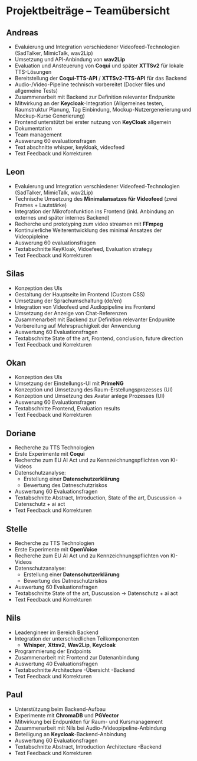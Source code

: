 # Projektbeiträge – Teamübersicht

## Andreas
- Evaluierung und Integration verschiedener Videofeed-Technologien (SadTalker, MimicTalk, wav2Lip)
- Umsetzung und API-Anbindung von **wav2Lip**
- Evaluation und Ansteuerung von **Coqui** und später **XTTSv2** für lokale TTS-Lösungen
- Bereitstellung der **Coqui-TTS-API** / **XTTSv2-TTS-API** für das Backend
- Audio-/Video-Pipeline technisch vorbereitet (Docker files und allgemeine Tests)
- Zusammenarbeit mit Backend zur Definition relevanter Endpunkte
- Mitwirkung an der **Keycloak**-Integration (Allgemeines testen, Raumstruktur Planung, Tag Einbindung, Mockup-Nutzergenerierung und Mockup-Kurse Generierung)
- Frontend unterstützt bei erster nutzung von **KeyCloak** allgemein
- Dokumentation
- Team management
- Auswerung 60 evaluationsfragen
- Text abschnitte whisper, keykloak, videofeed
- Text Feedback und Korrekturen 

## Leon
- Evaluierung und Integration verschiedener Videofeed-Technologien (SadTalker, MimicTalk, wav2Lip)
- Technische Umsetzung des **Minimalansatzes für Videofeed** (zwei Frames + Lautstärke)
- Integration der Mikrofonfunktion ins Frontend (inkl. Anbindung an externes und später internes Backend)
- Recherche und prototyping zum video streamen mit **FFmpeg**
- Kontinuierliche Weiterentwicklung des minimal Ansatzes der Videopipleine
- Auswerung 60 evaluationsfragen
- Textabschnitte KeyKloak, Vidoefeed, Evaluation strategy
- Text Feedback und Korrekturen 


## Silas
- Konzeption des UIs 
- Gestaltung der Hauptseite im Frontend (Custom CSS)
- Umsetzung der Sprachumschaltung (de/en)
- Integration von Videofeed und Audiopipeline ins Frontend
- Umsetzung der Anzeige von Chat-Referenzen
- Zusammenarbeit mit Backend zur Definition relevanter Endpunkte
- Vorbereitung auf Mehrsprachigkeit der Anwendung
- Auswertung 60 Evaluationsfragen
- Textabschnitte State of the art, Frontend, conclusion, future direction
- Text Feedback und Korrekturen 


## Okan
- Konzeption des UIs 
- Umsetzung der Einstellungs-UI mit **PrimeNG**
- Konzeption und Umsetzung des Raum-Erstellungsprozesses (UI)
- Konzeption und Umsetzung des Avatar anlege Prozesses (UI)
- Auswerung 60 Evaluationsfragen
- Textabschnitte Frontend, Evaluation results
- Text Feedback und Korrekturen 


## Doriane
- Recherche zu TTS Technologien
- Erste Experimente mit **Coqui**
- Recherche zum EU AI Act und zu Kennzeichnungspflichten von KI-Videos
- Datenschutzanalyse:
  - Erstellung einer **Datenschutzerklärung** 
  - Bewertung des Datneschutzriskos
- Auswertung 60 Evaluationsfragen
- Textabschnitte Abstract, Introduction, State of the art, Duscussion -> Datenschutz + ai act
- Text Feedback und Korrekturen 


## Stelle
- Recherche zu TTS Technologien
- Erste Experimente mit **OpenVoice**
- Recherche zum EU AI Act und zu Kennzeichnungspflichten von KI-Videos
- Datenschutzanalyse:
  - Erstellung einer **Datenschutzerklärung** 
  - Bewertung des Datneschutzriskos
- Auswertung 60 Evaluationsfragen
- Textabschnitte State of the art,  Duscussion -> Datenschutz + ai act
- Text Feedback und Korrekturen 


## Nils
- Leadengineer im Bereich Backend 
- Integration der unterschiedlichen Teilkomponenten
    - **Whisper**, **Xttsv2**, **Wav2Lip**, **Keycloak**
- Programmierung der Endpoints
- Zusammenarbeit mit Frontend zur Datenanbindung
- Auswertung 40 Evaluationsfragen
- Textabschnitte Architecture -Übersicht -Backend 
- Text Feedback und Korrekturen 


## Paul
- Unterstützung beim Backend-Aufbau
- Experimente mit **ChromaDB** und **PGVector**
- Mitwirkung bei Endpunkten für Raum- und Kursmanagement
- Zusammenarbeit mit Nils bei Audio-/Videopipeline-Anbindung
- Beteiligung an **Keycloak**-Backend-Anbindung
- Auswertung 60 Evaluationsfragen
- Textabschnitte Abstract, Introduction Architecture -Backend 
- Text Feedback und Korrekturen 

